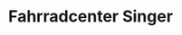 ---
title: "Fahrradcenter Singer"
url: /villingen-schwenningen/fahrradcenter-singer/
shop: Fahrrad
---